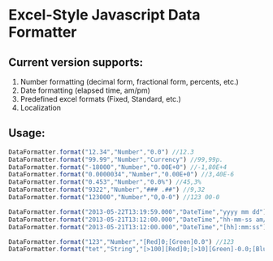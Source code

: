 Excel-Style Javascript Data Formatter
==================================================

Current version supports:
--------------------------------------
1. Number formatting (decimal form, fractional form, percents, etc.)
2. Date formatting (elapsed time, am/pm)
3. Predefined excel formats (Fixed, Standard, etc.)
4. Localization

Usage:
--------------------------------------
```js
DataFormatter.format("12.34","Number","0.0") //12.3
DataFormatter.format("99.99","Number","Currency") //99,99р.
DataFormatter.format("-18000","Number","0.00E+0") //-1,80E+4
DataFormatter.format("0.0000034","Number","0.00E+0") //3,40E-6
DataFormatter.format("0.453","Number","0.0%") //45,3%
DataFormatter.format("9322","Number","### .##") //9,32
DataFormatter.format("123000","Number","0,0-0") //123 00-0

DataFormatter.format("2013-05-22T13:19:59.000","DateTime","yyyy mm dd") //2013 05 22
DataFormatter.format("2013-05-21T13:12:00.000","DateTime","hh-mm-ss am/pm") //05-12-00 PM
DataFormatter.format("2013-05-21T13:12:00.000","DateTime","[hh]:mm:ss") //993973:12:00

DataFormatter.format("123","Number","[Red]0;[Green]0.0") //123
DataFormatter.format("tet","String","[>100][Red]0;[>10][Green]-0.0;[Blue]0.0000;ccvc@") //ccvctet
```
